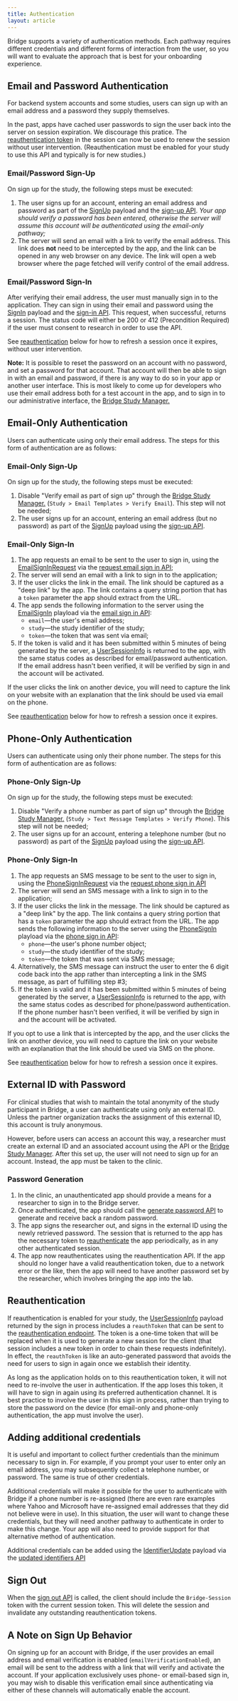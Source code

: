 ```yaml
---
title: Authentication
layout: article
---
```


<div id="toc"></div>

Bridge supports a variety of authentication methods. Each pathway requires different credentials and different forms of interaction from the user, so you will want to evaluate the approach that is best for your onboarding experience. 

## Email and Password Authentication
For backend system accounts and some studies, users can sign up with an email address and a password they supply themselves. 

In the past, apps have cached user passwords to sign the user back into the server on session expiration. We discourage this pratice. The [reauthentication token](#reauthentication) in the session can now be used to renew the session without user intervention. (Reauthentication must be enabled for your study to use this API and typically is for new studies.)

### Email/Password Sign-Up
On sign up for the study, the following steps must be executed:

1. The user signs up for an account, entering an email address and password as part of the [SignUp](/#SignUp) payload and the [sign-up API](/swagger-ui/index.html#!/Authentication/signUp). *Your app should verify a password has been entered, otherwise the server will assume this account will be authenticated using the email-only pathway;*
2. The server will send an email with a link to verify the email address. This link does **not** need to be intercepted by the app, and the link can be opened in any web browser on any device. The link will open a web browser where the page fetched will verify control of the email address.

### Email/Password Sign-In
After verifying their email address, the user must manually sign in to the application. They can sign in using their email and password using the [SignIn](/#SignIn) payload and the [sign-in API](/swagger-ui/index.html#!/Authentication/signIn). This request, when successful, returns a session. The status code will either be 200 or 412 (Precondition Required) if the user must consent to research in order to use the API.

See [reauthentication](#reauthentication) below for how to refresh a session once it expires, without user intervention.

**Note:** It is possible to reset the password on an account with no password, and set a password for that account. That account will then be able to sign in with an email and password, if there is any way to do so in your app or another user interface. This is most likely to come up for developers who use their email address both for a test account in the app, and to sign in to our administrative interface, the [Bridge Study Manager.](https://research.sagebridge.org/)

## Email-Only Authentication

Users can authenticate using only their email address. The steps for this form of authentication are as follows:

### Email-Only Sign-Up
On sign up for the study, the following steps must be executed:

1. Disable "Verify email as part of sign up" through the [Bridge Study Manager.](https://research.sagebridge.org/) (`Study > Email Templates > Verify Email`). This step will not be needed;
2. The user signs up for an account, entering an email address (but no password) as part of the [SignUp](#/SignUp) payload using the [sign-up API](/swagger-ui/index.html#!/Authentication/signUp).

### Email-Only Sign-In

1. The app requests an email to be sent to the user to sign in, using the [EmailSignInRequest](/#EmailSignInRequest) via the [request email sign in API](/swagger-ui/index.html#/Authentication/requestEmailSignIn);
2. The server will send an email with a link to sign in to the application;
3. If the user clicks the link in the email. The link should be captured as a "deep link" by the app. The link contains a query string portion that has a `token` parameter the app should extract from the URL. 
4. The app sends the following information to the server using the [EmailSignIn](/#EmailSignIn) playload via the [email sign in API](/swagger-ui/index.html#!/Authentication/signInViaEmail):
    * <code>email</code>&mdash;the user's email address;
    * <code>study</code>&mdash;the study identifier of the study;
    * <code>token</code>&mdash;the token that was sent via email;
5. If the token is valid and it has been submitted within 5 minutes of being generated by the server, a [UserSessionInfo](/#UserSessionInfo) is returned to the app, with the same status codes as described for email/password authentication. If the email address hasn't been verified, it will be verified by sign in and the account will be activated.

If the user clicks the link on another device, you will need to capture the link on your website with an explanation that the link should be used via email on the phone.

See [reauthentication](#reauthentication) below for how to refresh a session once it expires. 

## Phone-Only Authentication

Users can authenticate using only their phone number. The steps for this form of authentication are as follows:

### Phone-Only Sign-Up
On sign up for the study, the following steps must be executed:

1. Disable "Verify a phone number as part of sign up" through the [Bridge Study Manager.](https://research.sagebridge.org/) (`Study > Text Message Templates > Verify Phone`). This step will not be needed;
2. The user signs up for an account, entering a telephone number (but no password) as part of the [SignUp](#/SignUp) payload using the [sign-up API](/swagger-ui/index.html#!/Authentication/signUp).

### Phone-Only Sign-In

1. The app requests an SMS message to be sent to the user to sign in, using the [PhoneSignInRequest](/#PhoneSignInRequest) via the [request phone sign in API](/swagger-ui/index.html#/Authentication/requestPhoneSignIn)
2. The server will send an SMS message with a link to sign in to the application;
3. If the user clicks the link in the message. The link should be captured as a "deep link" by the app. The link contains a query string portion that has a `token` parameter the app should extract from the URL. The app sends the following information to the server using the [PhoneSignIn](/#PhoneSignIn) playload via the [phone sign in API](/swagger-ui/index.html#!/Authentication/signInViaPhone):
    * <code>phone</code>&mdash;the user's phone number object;
    * <code>study</code>&mdash;the study identifier of the study;
    * <code>token</code>&mdash;the token that was sent via SMS message;
4. Alternatively, the SMS message can instruct the user to enter the 6 digit code back into the app rather than intercepting a link in the SMS message, as part of fulfilling step #3;
5. If the token is valid and it has been submitted within 5 minutes of being generated by the server, a [UserSessionInfo](/#UserSessionInfo) is returned to the app, with the same status codes as described for phone/password authentication. If the phone number hasn't been verified, it will be verified by sign in and the account will be activated.

If you opt to use a link that is intercepted by the app, and the user clicks the link on another device, you will need to capture the link on your website with an explanation that the link should be used via SMS on the phone.

See [reauthentication](#reauthentication) below for how to refresh a session once it expires. 

## External ID with Password

For clinical studies that wish to maintain the total anonymity of the study participant in Bridge, a user can authenticate using only an external ID. Unless the partner organization tracks the assignment of this external ID, this account is truly anonymous.

However, before users can access an account this way, a researcher must create an external ID and an associated account using the API or the [Bridge Study Manager](https://research.sagebridge.org). After this set up, the user will not need to sign up for an account. Instead, the app must be taken to the clinic.

### Password Generation

1. In the clinic, an unauthenticated app should provide a means for a researcher to sign in to the Bridge server.
2. Once authenticated, the app should call the [generate password API](/swagger-ui/index.html#/_For%20Researchers/generatePassword) to generate and receive back a random password.
3. The app signs the researcher out, and signs in the external ID using the newly retrieved password. The session that is returned to the app has the necessary token to [reauthenticate](#reauthentication) the app periodically, as in any other authenticated session.
4. The app now reauthenticates using the reauthentication API. If the app should no longer have a valid reauthentication token, due to a network error or the like, then the app will need to have another password set by the researcher, which involves bringing the app into the lab.

## Reauthentication

If reauthentication is enabled for your study, the [UserSessionInfo](#/UserSessionInfo) payload returned by the sign in process includes a `reauthToken` that can be sent to the [reauthentication endpoint](). The token is a one-time token that will be replaced when it is used to generate a new session for the client (that session includes a new token in order to chain these requests indefinitely). In effect, the `reauthToken` is like an auto-generated password that avoids the need for users to sign in again once we establish their identity. 

As long as the application holds on to this reauthentication token, it will not need to re-involve the user in authentication. If the app loses this token, it will have to sign in again using its preferred authentication channel. It is best practice to involve the user in this sign in process, rather than trying to store the password on the device (for email-only and phone-only authentication, the app must involve the user).

## Adding additional credentials

It is useful and important to collect further credentials than the minimum necessary to sign in. For example, if you prompt your user to enter only an email address, you may subsequently collect a telephone number, or password. The same is true of other credentials.

Additional credentials will make it possible for the user to authenticate with Bridge if a phone number is re-assigned (there are even rare examples where Yahoo and Microsoft have re-assigned email addresses that they did not believe were in use). In this situation, the user will want to change these credentials, but they will need another pathway to authenticate in order to make this change. Your app will also need to provide support for that alternative method of authentication. 

Additional credentials can be added using the [IdentifierUpdate](#/IdentifierUpdate) payload via the [updated identifiers API](/swagger-ui/index.html#/Participants/updateUsersIdentifiers)

## Sign Out

When the [sign out API](/swagger-ui/index.html#!/Authentication/signOut) is called, the client should include the `Bridge-Session` token with the current session token. This will delete the session and invalidate any outstanding reauthentication tokens.

## A Note on Sign Up Behavior

On signing up for an account with Bridge, if the user provides an email address and email verification is enabled (`emailVerificationEnabled`), an email will be sent to the address with a link that will verify and activate the account. If your application exclusively uses phone- or email-based sign in, you may wish to disable this verification email since authenticating via either of these channels will automatically enable the account.

